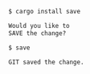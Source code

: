```sh
$ cargo install save
```

```md
Would you like to
SAVE the change?
```

```sh
$ save
```

```md
GIT saved the change.
```
